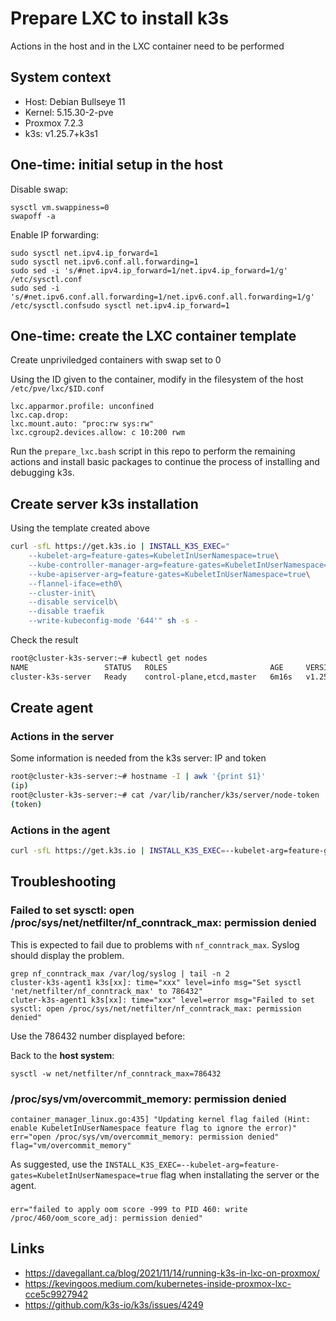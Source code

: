 # Prepare LXC to install k3s

Actions in the host and in the LXC container need to be performed

## System context

* Host: Debian Bullseye 11
* Kernel: 5.15.30-2-pve
* Proxmox 7.2.3
* k3s: v1.25.7+k3s1

## One-time: initial setup in the host

Disable swap:
```
sysctl vm.swappiness=0
swapoff -a
```
Enable IP forwarding:
```
sudo sysctl net.ipv4.ip_forward=1
sudo sysctl net.ipv6.conf.all.forwarding=1
sudo sed -i 's/#net.ipv4.ip_forward=1/net.ipv4.ip_forward=1/g' /etc/sysctl.conf
sudo sed -i 's/#net.ipv6.conf.all.forwarding=1/net.ipv6.conf.all.forwarding=1/g' /etc/sysctl.confsudo sysctl net.ipv4.ip_forward=1
```

## One-time: create the LXC container template

Create unpriviledged containers with swap set to 0

Using the ID given to the container, modify in the filesystem of the host
`/etc/pve/lxc/$ID.conf`
```
lxc.apparmor.profile: unconfined
lxc.cap.drop:
lxc.mount.auto: "proc:rw sys:rw"
lxc.cgroup2.devices.allow: c 10:200 rwm
```

Run the `prepare_lxc.bash` script in this repo to perform the remaining actions
and install basic packages to continue the process of installing and debugging
k3s.

## Create server k3s installation

Using the template created above

```bash
curl -sfL https://get.k3s.io | INSTALL_K3S_EXEC=" 
    --kubelet-arg=feature-gates=KubeletInUserNamespace=true\
    --kube-controller-manager-arg=feature-gates=KubeletInUserNamespace=true\
    --kube-apiserver-arg=feature-gates=KubeletInUserNamespace=true\
    --flannel-iface=eth0\
    --cluster-init\
    --disable servicelb\
    --disable traefik
    --write-kubeconfig-mode '644'" sh -s - 
```
Check the result
```bash
root@cluster-k3s-server:~# kubectl get nodes
NAME                 STATUS   ROLES                       AGE     VERSION
cluster-k3s-server   Ready    control-plane,etcd,master   6m16s   v1.25.7+k3s1
```

## Create agent 

### Actions in the server

Some information is needed from the k3s server: IP and token
```bash
root@cluster-k3s-server:~# hostname -I | awk '{print $1}'
(ip)
root@cluster-k3s-server:~# cat /var/lib/rancher/k3s/server/node-token
(token)
```

### Actions in the agent

```bash
curl -sfL https://get.k3s.io | INSTALL_K3S_EXEC=--kubelet-arg=feature-gates=KubeletInUserNamespace=true K3S_URL=https://(ip-from-previous-step):6443 K3S_TOKEN=(token-from-previous-step) sh -
```

## Troubleshooting

### Failed to set sysctl: open /proc/sys/net/netfilter/nf_conntrack_max: permission denied

This is expected to fail due to problems with `nf_conntrack_max`. Syslog should display the problem.
```
grep nf_conntrack_max /var/log/syslog | tail -n 2
cluster-k3s-agent1 k3s[xx]: time="xxx" level=info msg="Set sysctl 'net/netfilter/nf_conntrack_max' to 786432"
cluter-k3s-agent1 k3s[xx]: time="xxx" level=error msg="Failed to set sysctl: open /proc/sys/net/netfilter/nf_conntrack_max: permission denied"
```

Use the 786432 number displayed before:

Back to the **host system**:
```
sysctl -w net/netfilter/nf_conntrack_max=786432
```
### /proc/sys/vm/overcommit_memory: permission denied

```
container_manager_linux.go:435] "Updating kernel flag failed (Hint: enable KubeletInUserNamespace feature flag to ignore the error)" err="open /proc/sys/vm/overcommit_memory: permission denied" flag="vm/overcommit_memory"
```

As suggested, use the `INSTALL_K3S_EXEC=--kubelet-arg=feature-gates=KubeletInUserNamespace=true` flag when installating the server or the agent.

### 

```
err="failed to apply oom score -999 to PID 460: write /proc/460/oom_score_adj: permission denied"

```


## Links

 * https://davegallant.ca/blog/2021/11/14/running-k3s-in-lxc-on-proxmox/
 * https://kevingoos.medium.com/kubernetes-inside-proxmox-lxc-cce5c9927942
 * https://github.com/k3s-io/k3s/issues/4249

